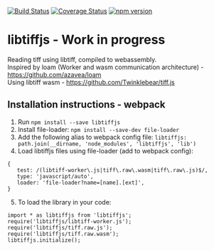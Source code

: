 [![Build Status](https://travis-ci.org/aviklai/libtiffjs.svg?branch=master)](https://travis-ci.org/libtiffjs) 
[![Coverage Status](https://coveralls.io/repos/github/aviklai/libtiffjs/badge.svg?branch=master)](https://coveralls.io/github/aviklai/libtiffjs?branch=master) 
[![npm version](https://img.shields.io/npm/v/libtiffjs.svg)](https://www.npmjs.com/package/libtiffjs)

# libtiffjs - Work in progress

Reading tiff using libtiff, compiled to webassembly. <br />
Inspired by loam (Worker and wasm communication architecture) - https://github.com/azavea/loam <br />
Using libtiff wasm - https://github.com/Twinklebear/tiff.js

## Installation instructions - webpack
1. Run `npm install --save libtiffjs`
2. Install file-loader: `npm install --save-dev file-loader` 
3. Add the following alias to webpack config file: `libtiffjs: path.join(__dirname, 'node_modules', 'libtiffjs', 'lib')`
4. Load libtiffjs files using file-loader (add to webpack config):  
```
{ 
   test: /(libtiff-worker\.js|tiff\.raw\.wasm|tiff\.raw\.js)$/,
   type: 'javascript/auto',
   loader: 'file-loader?name=[name].[ext]',
}
```
5. To load the library in your code:  
```
import * as libtiffjs from 'libtiffjs';
require('libtiffjs/libtiff-worker.js'); 
require('libtiffjs/tiff.raw.js');
require('libtiffjs/tiff.raw.wasm');
libtiffjs.initialize();
```